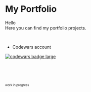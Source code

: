 # My Portfolio

Hello 
<br>Here you can find my portfolio projects.

<br>

* Codewars account 

<a target="_blank" href="https://www.codewars.com/users/Bee7eeB"><img src="https://www.codewars.com/users/Bee7eeB/badges/large" alt="codewars badge large" /></a>


<br><br><br>

<sup><sub>work in progress</sub></sup>
